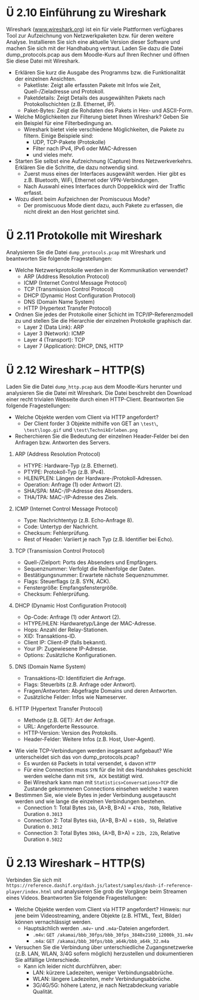 # Ü 2.10 Einführung zu Wireshark

Wireshark (www.wireshark.org) ist ein für viele Plattformen verfügbares Tool zur Aufzeichnung von Netzwerkpaketen bzw. für deren weitere Analyse. Installieren Sie sich eine aktuelle Version dieser Software und machen Sie sich mit der Handhabung vertraut. Laden Sie dazu die Datei dump_protocols.pcap aus dem Moodle-Kurs auf Ihren Rechner und öffnen Sie diese Datei mit Wireshark.

- Erklären Sie kurz die Ausgabe des Programms bzw. die Funktionalität der einzelnen Ansichten.
    - Paketliste: Zeigt alle erfassten Pakete mit Infos wie Zeit, Quell-/Zieladresse und Protokoll.
    - Paketdetails: Zeigt Details des ausgewählten Pakets nach Protokollschichten (z.B. Ethernet, IP).
    - Paket-Bytes: Zeigt die Rohdaten des Pakets in Hex- und ASCII-Form.
- Welche Möglichkeiten zur Filterung bietet Ihnen Wireshark? Geben Sie ein Beispiel für eine Filterbedingung an.
    - Wireshark bietet viele verschiedene Möglichkeiten, die Pakete zu filtern. Einige Beispiele sind:
        - UDP, TCP-Pakete (Protokolle)
        - Filter nach IPv4, IPv6 oder MAC-Adressen
        - und vieles mehr.
- Starten Sie selbst eine Aufzeichnung (Capture) Ihres Netzwerkverkehrs. Erklären Sie die Schritte, die dazu notwendig sind.
    - Zuerst muss eines der Interfaces ausgewählt werden. Hier gibt es z.B. Bluetooth, WiFi, Ethernet oder VPN-Verbindungen.
    - Nach Auswahl eines Interfaces durch Doppelklick wird der Traffic erfasst.
- Wozu dient beim Aufzeichnen der Promiscuous Mode?
    - Der promiscuous Mode dient dazu, auch Pakete zu erfassen, die nicht direkt an den Host gerichtet sind.

# Ü 2.11 Protokolle mit Wireshark

Analysieren Sie die Datei `dump_protocols.pcap` mit Wireshark und beantworten Sie folgende Fragestellungen:
- Welche Netzwerkprotokolle werden in der Kommunikation verwendet?
    - ARP (Address Resolution Protocol)
    - ICMP (Internet Control Message Protocol)
    - TCP (Transmission Control Protocol)
    - DHCP (Dynamic Host Configuration Protocol)
    - DNS (Domain Name System)
    - HTTP (Hypertext Transfer Protocol)
- Ordnen Sie jedes der Protokolle einer Schicht im TCP/IP-Referenzmodell zu und stellen Sie die Hierarchie der einzelnen Protokolle graphisch dar.
    - Layer 2 (Data Link): ARP
    - Layer 3 (Network): ICMP
    - Layer 4 (Transport): TCP
    - Layer 7 (Application): DHCP, DNS, HTTP


# Ü 2.12 Wireshark – HTTP(S)

Laden Sie die Datei `dump_http.pcap` aus dem Moodle-Kurs herunter und analysieren Sie die Datei mit Wireshark. Die Datei beschreibt den Download einer recht trivialen Webseite durch einen HTTP-Client. Beantworten Sie folgende Fragestellungen:

- Welche Objekte werden vom Client via HTTP angefordert?
    - Der Client forder 3 Objekte mithilfe von GET an `\test\`, `\test\logo.gif` und `\test\TechnikErleben.png`
- Recherchieren Sie die Bedeutung der einzelnen Header-Felder bei den Anfragen bzw. Antworten des Servers.

1. ARP (Address Resolution Protocol)
    - HTYPE: Hardware-Typ (z.B. Ethernet).
    - PTYPE: Protokoll-Typ (z.B. IPv4).
    - HLEN/PLEN: Längen der Hardware-/Protokoll-Adressen.
    - Operation: Anfrage (1) oder Antwort (2).
    - SHA/SPA: MAC-/IP-Adresse des Absenders.
    - THA/TPA: MAC-/IP-Adresse des Ziels.

2. ICMP (Internet Control Message Protocol)
    - Type: Nachrichtentyp (z.B. Echo-Anfrage 8).
    - Code: Untertyp der Nachricht.
    - Checksum: Fehlerprüfung.
    - Rest of Header: Variiert je nach Typ (z.B. Identifier bei Echo).

3. TCP (Transmission Control Protocol)
    - Quell-/Zielport: Ports des Absenders und Empfängers.
    - Sequenznummer: Verfolgt die Reihenfolge der Daten.
    - Bestätigungsnummer: Erwartete nächste Sequenznummer.
    - Flags: Steuerflags (z.B. SYN, ACK).
    - Fenstergröße: Empfangsfenstergröße.
    - Checksum: Fehlerprüfung.

4. DHCP (Dynamic Host Configuration Protocol)
    - Op-Code: Anfrage (1) oder Antwort (2).
    - HTYPE/HLEN: Hardwaretyp/Länge der MAC-Adresse.
    - Hops: Anzahl der Relay-Stationen.
    - XID: Transaktions-ID.
    - Client IP: Client-IP (falls bekannt).
    - Your IP: Zugewiesene IP-Adresse.
    - Options: Zusätzliche Konfigurationen.

5. DNS (Domain Name System)
    - Transaktions-ID: Identifiziert die Anfrage.
    - Flags: Steuerbits (z.B. Anfrage oder Antwort).
    - Fragen/Antworten: Abgefragte Domains und deren Antworten.
    - Zusätzliche Felder: Infos wie Nameserver.

6. HTTP (Hypertext Transfer Protocol)
    - Methode (z.B. GET): Art der Anfrage.
    - URL: Angeforderte Ressource.
    - HTTP-Version: Version des Protokolls.
    - Header-Felder: Weitere Infos (z.B. Host, User-Agent).
    
- Wie viele TCP-Verbindungen werden insgesamt aufgebaut? Wie unterscheidet sich das von dump_protocols.pcap?
    - Es wurden `68` Packets in total versendet, `6` davon `HTTP`
    - Für eine Connection muss `SYN` für die Init des Handshakes geschickt werden welche dann mit `SYN, ACK` bestätigt wird.
    - Bei Wireshark kann man mit `Statistics>Conversations>TCP` die Zustande gekommenen Connections einsehen welche `3` waren
- Bestimmen Sie, wie viele Bytes in jeder Verbindung ausgetauscht werden und wie lange die einzelnen Verbindungen bestehen.
    - Connection 1: Total Bytes `1kb`,  (A>B, B>A) = `476b, 760b`,  Relative Duration `0.3013`
    - Connection 2: Total Bytes `6kb`,  (A>B, B>A) = `616b, 5b`,    Relative Duration `0.3012`
    - Connection 3: Total Bytes `30kb`, (A>B, B>A) = `22b, 22b`,    Relative Duration `0.5022`

# Ü 2.13 Wireshark – HTTP(S)

Verbinden Sie sich mit `https://reference.dashif.org/dash.js/latest/samples/dash-if-reference-player/index.html` und analysieren Sie grob die Vorgänge beim Streamen eines Videos. Beantworten Sie folgende Fragestellungen:

- Welche Objekte werden vom Client via HTTP angefordert? Hinweis: nur jene beim Videostreaming, andere Objekte (z.B. HTML, Text, Bilder) können vernachlässigt werden.
  - Hauptsächlich werden `.m4v`- und `.m4a`-Dateien angefordert.
    - `.m4v`: `GET /akamai/bbb_30fps/bbb_30fps_3840x2160_12000k_31.m4v`
    - `.m4a`: `GET /akamai/bbb_30fps/bbb_a64k/bbb_a64k_32.m4a`
- Versuchen Sie die Verbindung über unterschiedliche Zugangsnetzwerke (z.B. LAN, WLAN, 3/4G sofern möglich) herzustellen und dokumentieren Sie allfällige Unterschiede.
  - Kann ich leider nicht durchführen, aber:
    - LAN: kürzere Ladezeiten, weniger Verbindungsabbrüche.
    - WLAN: längere Ladezeiten, mehr Verbindungsabbrüche.
    - 3G/4G/5G: höhere Latenz, je nach Netzabdeckung variable Qualität.
